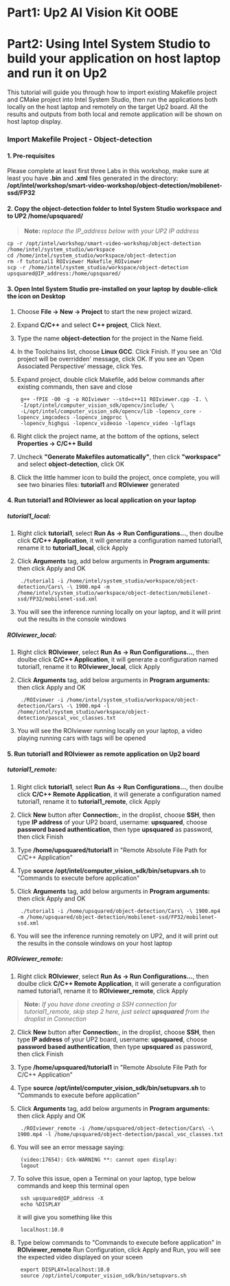 # Part1: Up2 AI Vision Kit OOBE


# Part2: Using Intel System Studio to build your application on host laptop and run it on Up2
This tutorial will guide you through how to import existing Makefile project and CMake project into Intel System Studio, then run the applications both locally on the host laptop and remotely on the target Up2 board. All the results and outputs from both local and remote application will be shown on host laptop display.

### Import Makefile Project - Object-detection
#### 1. Pre-requisites
Please complete at least first three Labs in this workshop, make sure at least you have **.bin** and **.xml** files generated in the directory: **/opt/intel/workshop/smart-video-workshop/object-detection/mobilenet-ssd/FP32**

#### 2. Copy the object-detection folder to Intel System Studio workspace and to UP2 /home/upsquared/
> **Note:** *replace the IP_address below with your UP2 IP address*

	cp -r /opt/intel/workshop/smart-video-workshop/object-detection /home/intel/system_studio/workspace
	cd /home/intel/system_studio/workspace/object-detection
	rm -f tutorial1 ROIviewer Makefile_ROIviewer
	scp -r /home/intel/system_studio/workspace/object-detection upsquared@IP_address:/home/upsquared/

#### 3. Open Intel System Studio pre-installed on your laptop by double-click the icon on Desktop
1. Choose **File -> New -> Project** to start the new project wizard.
2. Expand **C/C++** and select **C++ project**, Click Next.
3. Type the name **object-detection** for the project in the Name field.
4. In the Toolchains list, choose **Linux GCC**. Click Finish.
If you see an 'Old project will be overridden' message, click OK.
If you see an ‘Open Associated Perspective’ message, click Yes.
5. Expand project, double click Makefile, add below commands after existing commands, then save and close

        g++ -fPIE -O0 -g -o ROIviewer --std=c++11 ROIviewer.cpp -I. \
        -I/opt/intel/computer_vision_sdk/opencv/include/ \
        -L/opt/intel/computer_vision_sdk/opencv/lib -lopencv_core -lopencv_imgcodecs -lopencv_imgproc \
        -lopencv_highgui -lopencv_videoio -lopencv_video -lgflags
        
6. Right click the project name, at the bottom of the options, select **Properties -> C/C++ Build**
7. Uncheck **"Generate Makefiles automatically"**, then click **"workspace"** and select **object-detection**, click OK
8. Click the little hammer icon to build the project, once complete, you will see two binaries files: **tutorial1** and **ROIviewer** generated

#### 4. Run tutorial1 and ROIviewer as local application on your laptop
##### tutorial1_local:
1. Right click **tutorial1**, select **Run As -> Run Configurations...**, then doulbe click **C/C++ Application**, it will generate a configuration named tutorial1, rename it to **tutorial1_local**, click Apply
2. Click **Arguments** tag, add below arguments in **Program arguments:** then click Apply and OK

        ./tutorial1 -i /home/intel/system_studio/workspace/object-detection/Cars\ -\ 1900.mp4 -m /home/intel/system_studio/workspace/object-detection/mobilenet-ssd/FP32/mobilenet-ssd.xml

3. You will see the inference running locally on your laptop, and it will print out the results in the console windows

##### ROIviewer_local:
1. Right click **ROIviewer**, select **Run As -> Run Configurations...**, then doulbe click **C/C++ Application**, it will generate a configuration named tutorial1, rename it to **ROIviewer_local**, click Apply
2. Click **Arguments** tag, add below arguments in **Program arguments:** then click Apply and OK

        ./ROIviewer -i /home/intel/system_studio/workspace/object-detection/Cars\ -\ 1900.mp4 -l /home/intel/system_studio/workspace/object-detection/pascal_voc_classes.txt

3. You will see the ROIviewer running locally on your laptop, a video playing running cars with tags will be opened

#### 5. Run tutorial1 and ROIviewer as remote application on Up2 board
##### tutorial1_remote:
1. Right click **tutorial1**, select **Run As -> Run Configurations...**, then doulbe click **C/C++ Remote Application**, it will generate a configuration named tutorial1, rename it to **tutorial1_remote**, click Apply
2. Click **New** button after **Connection:**, in the droplist, choose **SSH**, then type **IP address** of your UP2 board, username: **upsquared**, choose **password based authentication**, then type **upsquared** as password, then click Finish
3. Type **/home/upsquared/tutorial1** in "Remote Absolute File Path for C/C++ Application" 
4. Type **source /opt/intel/computer_vision_sdk/bin/setupvars.sh** to "Commands to execute before application"
5. Click **Arguments** tag, add below arguments in **Program arguments:** then click Apply and OK

        ./tutorial1 -i /home/upsquared/object-detection/Cars\ -\ 1900.mp4 -m /home/upsquared/object-detection/mobilenet-ssd/FP32/mobilenet-ssd.xml

6. You will see the inference running remotely on UP2, and it will print out the results in the console windows on your host laptop

##### ROIviewer_remote:
1. Right click **ROIviewer**, select **Run As -> Run Configurations...**, then doulbe click **C/C++ Remote Application**, it will generate a configuration named tutorial1, rename it to **ROIviewer_remote**, click Apply
> **Note:** *If you have done creating a SSH connection for tutorial1_remote, skip step 2 here, just select **upsquared** from the droplist in Connection*
2. Click **New** button after **Connection:**, in the droplist, choose **SSH**, then type **IP address** of your UP2 board, username: **upsquared**, choose **password based authentication**, then type **upsquared** as password, then click Finish
3. Type **/home/upsquared/tutorial1** in "Remote Absolute File Path for C/C++ Application" 
4. Type **source /opt/intel/computer_vision_sdk/bin/setupvars.sh** to "Commands to execute before application"
5. Click **Arguments** tag, add below arguments in **Program arguments:** then click Apply and OK

        ./ROIviewer_remote -i /home/upsquared/object-detection/Cars\ -\ 1900.mp4 -l /home/upsquared/object-detection/pascal_voc_classes.txt

6. You will see an error message saying:

        (video:17654): Gtk-WARNING **: cannot open display: 
        logout

7. To solve this issue, open a Terminal on your laptop, type below commands and keep this terminal open

        ssh upsquared@IP_address -X
        echo %DISPLAY
        
   it will give you something like this
   
        localhost:10.0
        
8. Type below commands to "Commands to execute before application" in **ROIviewer_remote** Run Configuration, click Apply and Run, you will see the expected video displayed on your sceen

        export DISPLAY=localhost:10.0
        source /opt/intel/computer_vision_sdk/bin/setupvars.sh
